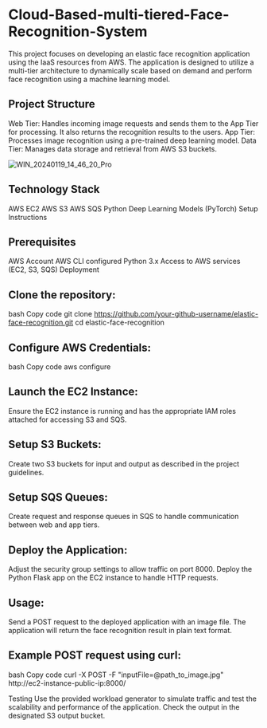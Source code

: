 # Cloud-Based-multi-tiered-Face-Recognition-System

This project focuses on developing an elastic face recognition application using the IaaS resources from AWS. The application is designed to utilize a multi-tier architecture to dynamically scale based on demand and perform face recognition using a machine learning model.

## Project Structure
Web Tier: Handles incoming image requests and sends them to the App Tier for processing. It also returns the recognition results to the users.
App Tier: Processes image recognition using a pre-trained deep learning model.
Data Tier: Manages data storage and retrieval from AWS S3 buckets.

![WIN_20240119_14_46_20_Pro](https://github.com/krishna-k31/Cloud-Based-multi-tiered-Face-Recognition-System/assets/67104329/41265d08-ce24-4f3b-aded-6544731408e9)

## Technology Stack
AWS EC2
AWS S3
AWS SQS
Python
Deep Learning Models (PyTorch)
Setup Instructions

## Prerequisites
AWS Account
AWS CLI configured
Python 3.x
Access to AWS services (EC2, S3, SQS)
Deployment

## Clone the repository:
bash
Copy code
git clone https://github.com/your-github-username/elastic-face-recognition.git
cd elastic-face-recognition

## Configure AWS Credentials:
bash
Copy code
aws configure

## Launch the EC2 Instance:
Ensure the EC2 instance is running and has the appropriate IAM roles attached for accessing S3 and SQS.

## Setup S3 Buckets:
Create two S3 buckets for input and output as described in the project guidelines.

## Setup SQS Queues:
Create request and response queues in SQS to handle communication between web and app tiers.

## Deploy the Application:
Adjust the security group settings to allow traffic on port 8000.
Deploy the Python Flask app on the EC2 instance to handle HTTP requests.

## Usage:
Send a POST request to the deployed application with an image file. The application will return the face recognition result in plain text format.

## Example POST request using curl:

bash
Copy code
curl -X POST -F "inputFile=@path_to_image.jpg" http://ec2-instance-public-ip:8000/

Testing
Use the provided workload generator to simulate traffic and test the scalability and performance of the application.
Check the output in the designated S3 output bucket.
